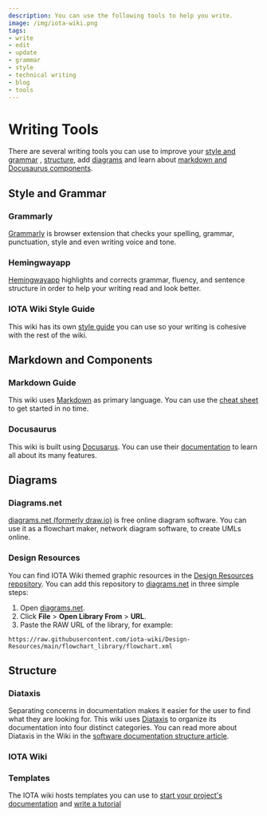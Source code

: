 ```yaml
---
description: You can use the following tools to help you write.
image: /img/iota-wiki.png
tags:
- write
- edit
- update
- grammar
- style
- technical writing
- blog
- tools
---
```

# Writing Tools

There are several writing tools you can use to improve your [style and grammar](#style-and-grammar)
, [structure](#structure), add [diagrams](../../reference/structure/overview)
and learn about [markdown and Docusaurus components](#markdown-and-components).

## Style and Grammar

### Grammarly

[Grammarly](https://www.grammarly.com/) is browser extension that checks your spelling, grammar, punctuation, style and
even writing voice and tone.

### Hemingwayapp

[Hemingwayapp](https://hemingwayapp.com/) highlights and corrects grammar, fluency, and sentence structure in order
to help your writing read and look better.

### IOTA Wiki Style Guide

This wiki has its own [style guide](../../reference/style/manifesto) you can use so your writing is cohesive with the 
rest of the wiki.

## Markdown and Components

### Markdown Guide

This wiki uses [Markdown](https://www.markdownguide.org) as primary language. You can use
the [cheat sheet](https://www.markdownguide.org/cheat-sheet/) to get started in no time.

### Docusaurus

This wiki is built using [Docusarus](https://docusaurus.io/). You can use
their [documentation](https://docusaurus.io/docs) to learn all about its many features.

## Diagrams

### Diagrams.net

[diagrams.net (formerly draw.io)](https://app.diagrams.net/) is free online diagram software. You can use it as a
flowchart maker, network diagram software, to create UMLs online.

### Design Resources

You can find IOTA Wiki themed graphic resources in
the [Design Resources repository](https://github.com/iota-wiki/Design-Resources). You can add this repository
to [diagrams.net](#diagramsnet) in three simple steps:

1. Open [diagrams.net](https://app.diagrams.net/).
2. Click **File** > **Open Library From** > **URL**.
3. Paste the RAW URL of the library, for example:

```plaintext
https://raw.githubusercontent.com/iota-wiki/Design-Resources/main/flowchart_library/flowchart.xml
```

## Structure

### Diataxis

Separating concerns in documentation makes it easier for the user to find what they are looking for. This wiki
uses [Diataxis](https://diataxis.fr) to organize its documentation into four distinct categories. You can read more
about Diataxis in the Wiki in the [software documentation structure article](../../reference/structure/overview.md).

### IOTA Wiki

### Templates

The IOTA wiki hosts templates you can use
to [start your project's documentation](https://github.com/iota-wiki/docs-template)
and [write a tutorial](https://github.com/iota-wiki/tutorial-template/blob/main/documentation/docs/template.md)
